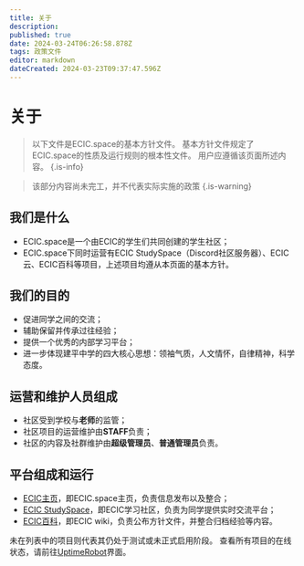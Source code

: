 ```yaml
---
title: 关于
description: 
published: true
date: 2024-03-24T06:26:58.878Z
tags: 政策文件
editor: markdown
dateCreated: 2024-03-23T09:37:47.596Z
---
```


# 关于
> 以下文件是ECIC.space的基本方针文件。
> 基本方针文件规定了ECIC.space的性质及运行规则的根本性文件。
> 用户应遵循该页面所述内容。
{.is-info}
<!-- 基于最终决定权或征询社群意见后修改。-->

> 该部分内容尚未完工，并不代表实际实施的政策
{.is-warning}


## 我们是什么
- ECIC.space是一个由ECIC的学生们共同创建的学生社区；
- ECIC.space下同时运营有ECIC StudySpace（Discord社区服务器）、ECIC云、ECIC百科等项目，上述项目均遵从本页面的基本方针。

## 我们的目的
- 促进同学之间的交流；
- 辅助保留并传承过往经验；
- 提供一个优秀的内部学习平台；
- 进一步体现建平中学的四大核心思想：领袖气质，人文情怀，自律精神，科学态度。

## 运营和维护人员组成
- 社区受到学校与**老师**的监管；
- 社区项目的运营维护由**STAFF**负责；
- 社区的内容及社群维护由**超级管理员**、**普通管理员**负责。

## 平台组成和运行

- [ECIC主页](https://ecic.space/)，即ECIC.space主页，负责信息发布以及整合；
- [ECIC StudySpace](https://discord.com/invite/r5K9H97pQq)，即ECIC学习社区，负责为同学提供实时交流平台；
- [ECIC百科](https://wiki.ecic.space/)，即ECIC wiki，负责公布方针文件，并整合归档经验等内容。

未在列表中的项目则代表其仍处于测试或未正式启用阶段。
查看所有项目的在线状态，请前往[UptimeRobot](https://stats.uptimerobot.com/x4zKwImyrN)界面。
